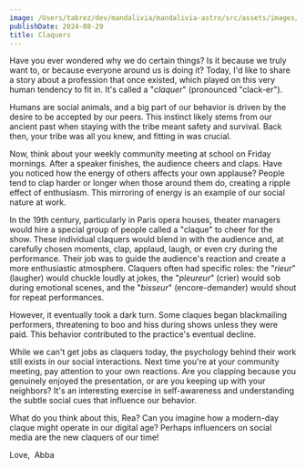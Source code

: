 ```yaml
---
image: /Users/tabrez/dev/mandalivia/mandalivia-astro/src/assets/images/2024-08-29-claquers-20240829060455938.webp
publishDate: 2024-08-29
title: Claquers
---
```


Have you ever wondered why we do certain things? Is it because we truly want to, or because everyone around us is doing it? Today, I'd like to share a story about a profession that once existed, which played on this very human tendency to fit in. It's called a "_claquer_" (pronounced "clack-er").

Humans are social animals, and a big part of our behavior is driven by the desire to be accepted by our peers. This instinct likely stems from our ancient past when staying with the tribe meant safety and survival. Back then, your tribe was all you knew, and fitting in was crucial.

Now, think about your weekly community meeting at school on Friday mornings. After a speaker finishes, the audience cheers and claps. Have you noticed how the energy of others affects your own applause? People tend to clap harder or longer when those around them do, creating a ripple effect of enthusiasm. This mirroring of energy is an example of our social nature at work.

In the 19th century, particularly in Paris opera houses, theater managers would hire a special group of people called a "claque" to cheer for the show. These individual claquers would blend in with the audience and, at carefully chosen moments, clap, applaud, laugh, or even cry during the performance. Their job was to guide the audience's reaction and create a more enthusiastic atmosphere. Claquers often had specific roles: the "_rieur_" (laugher) would chuckle loudly at jokes, the "_pleureur_" (crier) would sob during emotional scenes, and the "_bisseur_" (encore-demander) would shout for repeat performances.

However, it eventually took a dark turn. Some claques began blackmailing performers, threatening to boo and hiss during shows unless they were paid. This behavior contributed to the practice's eventual decline.

While we can't get jobs as claquers today, the psychology behind their work still exists in our social interactions. Next time you're at your community meeting, pay attention to your own reactions. Are you clapping because you genuinely enjoyed the presentation, or are you keeping up with your neighbors? It's an interesting exercise in self-awareness and understanding the subtle social cues that influence our behavior.

What do you think about this, Rea? Can you imagine how a modern-day claque might operate in our digital age? Perhaps influencers on social media are the new claquers of our time!

Love, 
Abba
